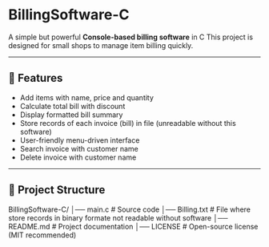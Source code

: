 # BillingSoftware-C
A simple but powerful **Console-based billing software** in C
This project is designed for small shops to manage item billing quickly.

---

## 🚀 Features
- Add items with name, price and quantity
- Calculate total bill with discount
- Display formatted bill summary
- Store records of each invoice (bill) in file (unreadable without this software)
- User-friendly menu-driven interface
- Search invoice with customer name
- Delete invoice with customer name

---

## 📂 Project Structure
BillingSoftware-C/
│── main.c # Source code
│── Billing.txt # File where store records in binary formate not readable without software
│── README.md # Project documentation
│── LICENSE # Open-source license (MIT recommended)
